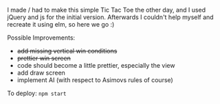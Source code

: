 I made / had to make this simple Tic Tac Toe the other day, and I used jQuery and js for the initial version. Afterwards I couldn't help myself and recreate it using elm, so here we go :)

Possible Improvements:
+ ~~add missing vertical win conditions~~
+ ~~prettier win screen~~
+ code should become a little prettier, especially the view
+ add draw screen
+ implement AI (with respect to Asimovs rules of course)

To deploy: `npm start`
